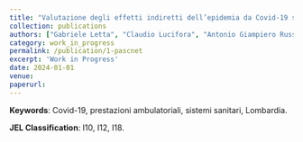 ```yaml
---
title: "Valutazione degli effetti indiretti dell’epidemia da Covid-19 sul sistema sanitario."
collection: publications
authors: ["Gabriele Letta", "Claudio Lucifora", "Antonio Giampiero Russo", "Daria Vigani"]
category: work_in_progress
permalink: /publication/1-pascnet
excerpt: 'Work in Progress'
date: 2024-01-01
venue: 
paperurl:
---
```

**Keywords**: Covid-19, prestazioni ambulatoriali, sistemi sanitari, Lombardia.

**JEL Classification**: I10, I12, I18.
